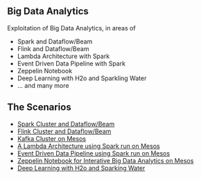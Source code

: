
## Big Data Analytics

Exploitation of Big Data Analytics, in areas of 

* Spark and Dataflow/Beam
* Flink and Dataflow/Beam
* Lambda Architecture with Spark
* Event Driven Data Pipeline with Spark
* Zeppelin Notebook
* Deep Learning with H2o and Sparkling Water
* ... and many more


## The Scenarios 

* [Spark Cluster and Dataflow/Beam](spark-mesos/README_spark_mesos.md)
* [Flink Cluster and Dataflow/Beam](flink-mesos/README_flink.md)
* [Kafka Cluster on Mesos](kafka-mesos/README_kafka_mesos.md)
* [A Lambda Architecture using Spark run on Mesos](spark-lambda/README_spark_lambda.md)
* [Event Driven Data Pipeline using Spark run on Mesos](spark-data-pipeline/README_spark_data_pipeline.md)
* [Zeppelin Notebook for Interative Big Data Analytics on Mesos](zeppelin-mesos/README_zeppelin_mesos.md)
* [Deep Learning with H2o and Sparking Water](deep-learning/README_deep_learning.md)

